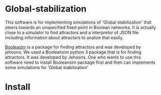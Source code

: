 # Global-stabilization
This software is for implementing simulations of 'Global stabilization' that steers towards an unspecified fixed point in Boolean networks. It is actually close to a simulator to find attractors and a interpretor of JSON file including information about attractors to analize that easily.

[Booleasim](https://github.com/jehoons/BooleanSim) is a package for finding attractors and was developed by jehoons.
We used a Booleansim python 3 package that is for finding attractors. It was developed by Jehoons.
One who wants to use this software need to install Booleansim package first and then can implements some simulations for 'Global stabilization'

# Install
